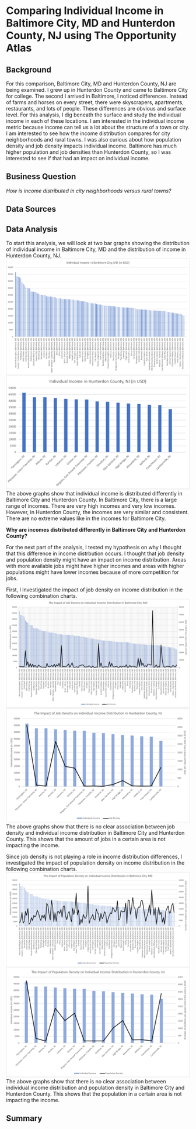 # Comparing Individual Income in Baltimore City, MD and Hunterdon County, NJ using The Opportunity Atlas
## Background
For this comparison, Baltimore City, MD and Hunterdon County, NJ are being examined.  I grew up in Hunterdon County and came to Baltimore City for college.  The second I arrived in Baltimore, I noticed differences.  Instead of farms and horses on every street, there were skyscrapers, apartments, restaurants, and lots of people.  These differences are obvious and surface level.  For this analysis, I dig beneath the surface and study the individual income in each of these locations.  I am interested in the individual income metric because income can tell us a lot about the structure of a town or city.  I am interested to see how the income distribution compares for city neighborhoods and rural towns.  I was also curious about how population density and job density impacts individual income.  Baltimore has much higher population and job densities than Hunterdon County, so I was interested to see if that had an impact on individual income.  
## Business Question
_How is income distributed in city neighborhoods versus rural towns?_
## Data Sources


## Data Analysis
To start this analysis, we will look at two bar graphs showing the distribution of individual income in Baltimore City, MD and the distribution of income in Hunterdon County, NJ.  
![alt text](https://github.com/shannonpowelson/comparing-baltimore-hunterdon-county-individual-income/blob/main/individualincomebaltimore.png)
![alt text](https://github.com/shannonpowelson/comparing-baltimore-hunterdon-county-individual-income/blob/main/individualincomehunterdoncounty.png)
The above graphs show that individual income is distributed differently in Baltimore City and Hunterdon County.  In Baltimore City, there is a large range of incomes.  There are very high incomes and very low incomes.  However, in Hunterdon County, the incomes are very similar and consistent.  There are no extreme values like in the incomes for Baltimore City.  

__Why are incomes distributed differently in Baltimore City and Hunterdon County?__

For the next part of the analysis, I tested my hypothesis on why I thought that this difference in income distrbution occurs.  I thought that job density and population density might have an impact on income distribution.  Areas with more available jobs might have higher incomes and areas with higher populations might have lower incomes because of more competition for jobs.  

First, I investigated the impact of job density on income distribution in the following combination charts.  
![alt text](https://github.com/shannonpowelson/comparing-baltimore-hunterdon-county-individual-income/blob/main/jobdensitybaltimore.png)
![alt text](https://github.com/shannonpowelson/comparing-baltimore-hunterdon-county-individual-income/blob/main/jobdensityhunterdoncounty.png)
The above graphs show that there is no clear association between job density and individual income distribution in Baltimore City and Hunterdon County.  This shows that the amount of jobs in a certain area is not impacting the income.  

Since job density is not playing a role in income distribution differences, I investigated the impact of population density on income distribution in the following combination charts. 
![alt text](https://github.com/shannonpowelson/comparing-baltimore-hunterdon-county-individual-income/blob/main/populationdensitybaltimore.png)
![alt text](https://github.com/shannonpowelson/comparing-baltimore-hunterdon-county-individual-income/blob/main/populationdensityhunterdoncounty.png)
The above graphs show that there is no clear association between individual income distribution and population density in Baltimore City and Hunterdon County.  This shows that the population in a certain area is not impacting the income.  


## Summary

